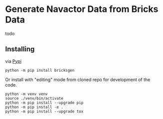 Generate Navactor Data from Bricks Data
==============

todo

Installing
-----------

via [Pypi](https://pypi.org/project/bricksgen)

```
python -m pip install bricksgen
```

Or install with "editing" mode from cloned repo for development of the code.

```
python -m venv venv
source ./venv/bin/activate
python -m pip install --upgrade pip
python -m pip install -e .
python -m pip install --upgrade tox
```

